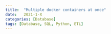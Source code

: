```yaml
---
title:  "Multiple docker containers at once"
date:   2021-1-X
categories: [Database]
tags: [Database, SQL, Python, ETL]
---
```


